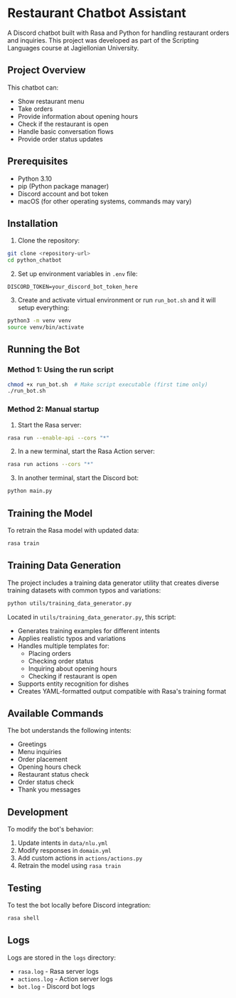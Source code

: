 # Restaurant Chatbot Assistant

A Discord chatbot built with Rasa and Python for handling restaurant orders and inquiries. This project was developed as part of the Scripting Languages course at Jagiellonian University.

## Project Overview

This chatbot can:
- Show restaurant menu
- Take orders
- Provide information about opening hours
- Check if the restaurant is open
- Handle basic conversation flows
- Provide order status updates

## Prerequisites

- Python 3.10
- pip (Python package manager)
- Discord account and bot token
- macOS (for other operating systems, commands may vary)

## Installation

1. Clone the repository:
```bash
git clone <repository-url>
cd python_chatbot
```

2. Set up environment variables in `.env` file:
```
DISCORD_TOKEN=your_discord_bot_token_here
```

3. Create and activate virtual environment or run `run_bot.sh` and it will setup everything:
```bash
python3 -m venv venv
source venv/bin/activate
```

## Running the Bot

### Method 1: Using the run script
```bash
chmod +x run_bot.sh  # Make script executable (first time only)
./run_bot.sh
```

### Method 2: Manual startup
1. Start the Rasa server:
```bash
rasa run --enable-api --cors "*"
```

2. In a new terminal, start the Rasa Action server:
```bash
rasa run actions --cors "*"
```

3. In another terminal, start the Discord bot:
```bash
python main.py
```

## Training the Model

To retrain the Rasa model with updated data:
```bash
rasa train
```

## Training Data Generation

The project includes a training data generator utility that creates diverse training datasets with common typos and variations:

```bash
python utils/training_data_generator.py
```

Located in `utils/training_data_generator.py`, this script:
- Generates training examples for different intents
- Applies realistic typos and variations
- Handles multiple templates for:
  - Placing orders
  - Checking order status
  - Inquiring about opening hours
  - Checking if restaurant is open
- Supports entity recognition for dishes
- Creates YAML-formatted output compatible with Rasa's training format

## Available Commands

The bot understands the following intents:
- Greetings
- Menu inquiries
- Order placement
- Opening hours check
- Restaurant status check
- Order status check
- Thank you messages

## Development

To modify the bot's behavior:
1. Update intents in `data/nlu.yml`
2. Modify responses in `domain.yml`
3. Add custom actions in `actions/actions.py`
4. Retrain the model using `rasa train`

## Testing

To test the bot locally before Discord integration:
```bash
rasa shell
```

## Logs

Logs are stored in the `logs` directory:
- `rasa.log` - Rasa server logs
- `actions.log` - Action server logs
- `bot.log` - Discord bot logs
